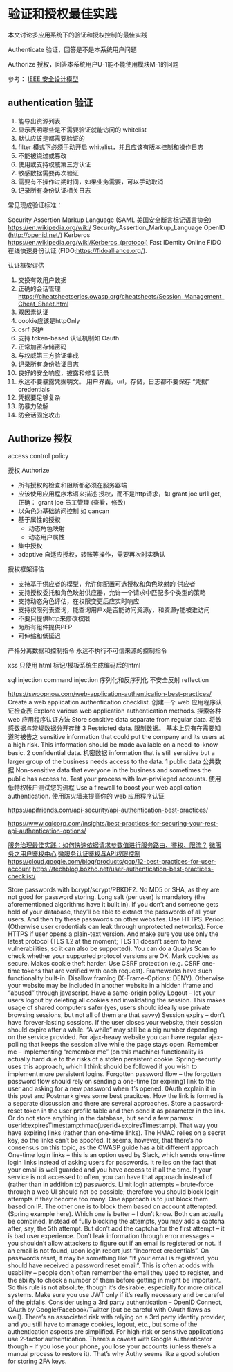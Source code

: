 # 验证和授权最佳实践

本文讨论多应用系统下的验证和授权控制的最佳实践

Authenticate 验证，回答是不是本系统用户问题

Authorize 授权，回答本系统用户U-1能不能使用模块M-1的问题

参考： [IEEE 安全设计模型](https://cybersecurity.ieee.org/blog/2016/06/02/design-best-practices-for-an-authentication-system/)

## authentication 验证

1. 能导出资源列表
2. 显示表明哪些是不需要验证就能访问的 whitelist
3. 默认应该是都需要验证的
4. filter 模式下必须手动开启 whitelist，并且应该有版本控制和操作日志
5. 不能被绕过或篡改
6. 使用或支持权威第三方认证
7. 敏感数据需要再次验证
8. 需要有不操作过期时间，如果业务需要，可以手动取消
9. 记录所有身份认证相关日志

常见现成验证标准：

Security Assertion Markup Language (SAML 美国安全断言标记语言协会)
    https://en.wikipedia.org/wiki/ Security_Assertion_Markup_Language
OpenID (http://openid.net/)
Kerberos https://en.wikipedia.org/wiki/Kerberos_(protocol)
Fast IDentity Online FIDO 在线快速身份认证
    (FIDO;https://fidoalliance.org/).

认证框架评估
1. 交换有效用户数据
2. 正确的会话管理 https://cheatsheetseries.owasp.org/cheatsheets/Session_Management_Cheat_Sheet.html
3. 双因素认证
4. cookie应该是httpOnly
5. csrf 保护
6. 支持 token-based 认证机制如 Oauth
7. 正常加密存储密码
8. 与权威第三方验证集成
9. 记录所有身份验证日志
10. 良好的安全响应，披露和修复记录
11. 永远不要暴露凭据明文。 用户界面，url，存储，日志都不要保存 “凭据” credentials
12. 凭据要足够复杂
13. 防暴力破解
14. 防会话固定攻击

## Authorize 授权

access control policy

授权 Authorize
+ 所有授权的检查和阻断都必须在服务器端
+ 应该使用应用程序术语来描述 授权，而不是http请求，如 grant joe url1 get,正确： grant joe 员工管理 (查看，修改)
+ 以角色为基础访问控制 如 cancan
+ 基于属性的授权
  + 动态角色映射
  + 动态用户属性
+ 集中授权
+ adaptive 自适应授权，转账等操作，需要再次时实确认

授权框架评估
+ 支持基于供应者的模型，允许你配置可选授权和角色映射的 供应者
+ 支持授权委托和角色映射供应器，允许一个请求中匹配多个类型的策略
+ 支持动态角色评估，在权限变更后应实时响应
+ 支持权限列表查询，能查询用户x是否能访问资源y，和资源y能被谁访问
+ 不要只提供http来修改权限
+ 为所有组件提供PEP
+ 可伸缩和低延迟

严格分离数据和控制指令
永远不执行不可信来源的控制指令

xss
  只使用 html 标记/模板系统生成编码后的html

sql injection
command injection
序列化和反序列化
不安全反射  reflection

https://swoopnow.com/web-application-authentication-best-practices/
Create a web application authentication checklist. 创建一个 web 应用程序认证检查表
Explore various web application authentication methods. 探索各种 web 应用程序认证方法
Store sensitive data separate from regular data. 将敏感数据与常规数据分开存储
    3 Restricted data. 限制数据。 基本上只有在需要知道时被告之
    sensitive information that could put the company and its users at a high risk.
    This information should be made available on a need-to-know basic.
    2 confidential data. 机密数据
    information that is still sensitive but a larger group of the business needs access to the data.
    1 public data 公共数据
    Non-sensitive data that everyone in the business and sometimes the public has access to.
Test your process with low-privileged accounts. 使用低特权帐户测试您的流程
Use a firewall to boost your web application authentication. 使用防火墙来提高你的 web 应用程序认证

https://apifriends.com/api-security/api-authentication-best-practices/

https://www.cqlcorp.com/insights/best-practices-for-securing-your-rest-api-authentication-options/

[服务治理最佳实践：如何快速依据请求参数值进行服务路由、鉴权、限流？](https://www.jianshu.com/p/fea1ba609edc)
[微服务之用户鉴权中心](https://zhuanlan.zhihu.com/p/107814066)
[微服务认证鉴权与API权限控制](http://www.mobabel.net/%E6%80%BB%E7%BB%93%E5%BE%AE%E6%9C%8D%E5%8A%A1%E8%AE%A4%E8%AF%81%E9%89%B4%E6%9D%83%E4%B8%8Eapi%E6%9D%83%E9%99%90%E6%8E%A7%E5%88%B6/)
https://cloud.google.com/blog/products/gcp/12-best-practices-for-user-account
https://techblog.bozho.net/user-authentication-best-practices-checklist/

Store passwords with bcrypt/scrypt/PBKDF2. No MD5 or SHA, as they are not good for password storing. Long salt (per user) is mandatory (the aforementioned algorithms have it built in). If you don’t and someone gets hold of your database, they’ll be able to extract the passwords of all your users. And then try these passwords on other websites.
Use HTTPS. Period. (Otherwise user credentials can leak through unprotected networks). Force HTTPS if user opens a plain-text version. And make sure you use only the latest protocol (TLS 1.2 at the moment; TLS 1.1 doesn’t seem to have vulnerabilities, so it can also be supported). You can do a Qualys Scan to check whether your supported protocol versions are OK.
Mark cookies as secure. Makes cookie theft harder.
Use CSRF protection (e.g. CSRF one-time tokens that are verified with each request). Frameworks have such functionality built-in.
Disallow framing (X-Frame-Options: DENY). Otherwise your website may be included in another website in a hidden iframe and “abused” through javascript.
Have a same-origin policy
Logout – let your users logout by deleting all cookies and invalidating the session. This makes usage of shared computers safer (yes, users should ideally use private browsing sessions, but not all of them are that savvy)
Session expiry – don’t have forever-lasting sessions. If the user closes your website, their session should expire after a while. “A while” may still be a big number depending on the service provided. For ajax-heavy website you can have regular ajax-polling that keeps the session alive while the page stays open.
Remember me – implementing “remember me” (on this machine) functionality is actually hard due to the risks of a stolen persistent cookie. Spring-security uses this approach, which I think should be followed if you wish to implement more persistent logins.
Forgotten password flow – the forgotten password flow should rely on sending a one-time (or expiring) link to the user and asking for a new password when it’s opened. 0Auth explain it in this post and Postmark gives some best pracitces. How the link is formed is a separate discussion and there are several approaches. Store a password-reset token in the user profile table and then send it as parameter in the link. Or do not store anything in the database, but send a few params: userId:expiresTimestamp:hmac(userId+expiresTimestamp). That way you have expiring links (rather than one-time links). The HMAC relies on a secret key, so the links can’t be spoofed. It seems, however, that there’s no consensus on this topic, as the OWASP guide has a bit different approach
One-time login links – this is an option used by Slack, which sends one-time login links instead of asking users for passwords. It relies on the fact that your email is well guarded and you have access to it all the time. If your service is not accessed to often, you can have that approach instead of (rather than in addition to) passwords.
Limit login attempts – brute-force through a web UI should not be possible; therefore you should block login attempts if they become too many. One approach is to just block them based on IP. The other one is to block them based on account attempted. (Spring example here). Which one is better – I don’t know. Both can actually be combined. Instead of fully blocking the attempts, you may add a captcha after, say, the 5th attempt. But don’t add the captcha for the first attempt – it is bad user experience.
Don’t leak information through error messages – you shouldn’t allow attackers to figure out if an email is registered or not. If an email is not found, upon login report just “Incorrect credentials”. On passwords reset, it may be something like “If your email is registered, you should have received a password reset email”. This is often at odds with usability – people don’t often remember the email they used to register, and the ability to check a number of them before getting in might be important. So this rule is not absolute, though it’s desirable, especially for more critical systems.
Make sure you use JWT only if it’s really necessary and be careful of the pitfalls.
Consider using a 3rd party authentication – OpenID Connect, OAuth by Google/Facebook/Twitter (but be careful with OAuth flaws as well). There’s an associated risk with relying on a 3rd party identity provider, and you still have to manage cookies, logout, etc., but some of the authentication aspects are simplified.
For high-risk or sensitive applications use 2-factor authentication. There’s a caveat with Google Authenticator though – if you lose your phone, you lose your accounts (unless there’s a manual process to restore it). That’s why Authy seems like a good solution for storing 2FA keys.